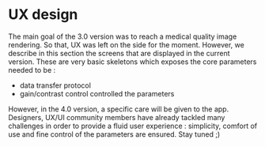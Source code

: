 # UX design

The main goal of the 3.0 version was to reach a medical quality image rendering. So that, UX was left on the side for the moment. However, we describe in this section the screens that are displayed in the current version. These are very basic skeletons which exposes the core parameters needed to be :

* data transfer protocol
* gain/contrast control controlled  the parameters 

However, in the 4.0 version, a specific care will be given to the app. Designers, UX/UI community members have already tackled many challenges in order to provide a fluid user experience : simplicity, comfort of use and fine control of the parameters are ensured. Stay tuned ;\)





